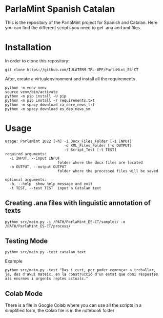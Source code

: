 
# ParlaMint Spanish Catalan

This is the repository of the ParlaMint project for Spanish and Catalan. Here you can find the different scripts you need to get .ana and xml files. 

# Installation

In order to clone this repository:
```
git clone https://github.com/IULATERM-TRL-UPF/ParlaMint_ES-CT
```

After, create a virtualenvironment and install all the requirements
```
python -m venv venv
source venv/bin/activate
python -m pip install -U pip
python -m pip install -r requirements.txt
python -m spacy download ca_core_news_trf
python -m spacy download es_dep_news_sm
```

# Usage

```
usage: ParlaMint 2022 [-h] -i Docx_Files_Folder [-i INPUT]
                           -o XML_Files_Folder [-o OUTPUT] 
                           -t Script_Test [-t TEST]
required arguments:
  -i INPUT, --input INPUT
                        folder where the docx files are located 
  -o OUTPUT, --output OUTPUT
                        folder where the processed files will be saved

optional arguments:
  -h, --help  show help message and exit
  -t TEST, --test TEST  input a Catalan text

```

## Creating .ana files with linguistic annotation of texts

```
python src/main.py -i /PATH/ParlaMint_ES-CT/samples/ -o /PATH/ParlaMint_ES-CT/process/
```

## Testing Mode

```
python src/main.py -test catalan_text
```

Example

```
python src/main.py -test "Ras i curt, per poder començar a treballar, ja, des d'avui mateix, en la construcció d'un estat que doni respostes als enormes i urgents reptes actuals."
```

## Colab Mode

There is a file in Google Colab where you can use all the scripts in a simplified form, the Colab file is in the notebook folder


